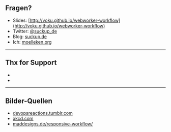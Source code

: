 <!-- .slide: data-background="images/backgrounds/matrix.jpg" data-state="inverted faded" -->

<br><br><br><br><br><br>
## Fragen?

* Slides: [http://voku.github.io/webworker-workflow](http://voku.github.io/webworker-workflow)
* Twitter: [@suckup_de](https://twitter.com/suckup_de)
* Blog: [suckup.de](http://suckup.de/)
* Ich: [moelleken.org](http://moelleken.org/)

---
## Thx for Support

*
*

---

## Bilder-Quellen

* [devopsreactions.tumblr.com](http://devopsreactions.tumblr.com/)
* [xkcd.com](http://xkcd.com/)
* [maddesigns.de/responsive-workflow/](http://maddesigns.de/responsive-workflow/)
